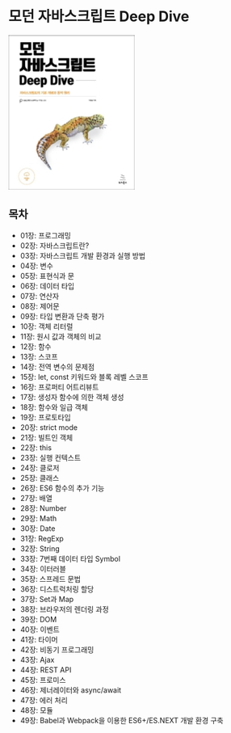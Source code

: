 # 모던 자바스크립트 Deep Dive

<a href="http://www.kyobobook.co.kr/product/detailViewKor.laf?ejkGb=KOR&mallGb=KOR&barcode=9791158392239&orderClick=LEa&Kc=">
  <img src="./Image/cover.jpg" width="250" height="50%">
</a>

## 목차
- 01장: 프로그래밍
- 02장: 자바스크립트란?
- 03장: 자바스크립트 개발 환경과 실행 방법
- 04장: 변수
- 05장: 표현식과 문
- 06장: 데이터 타입
- 07장: 연산자
- 08장: 제어문
- 09장: 타입 변환과 단축 평가
- 10장: 객체 리터럴
- 11장: 원시 값과 객체의 비교
- 12장: 함수
- 13장: 스코프
- 14장: 전역 변수의 문제점
- 15장: let, const 키워드와 블록 레벨 스코프
- 16장: 프로퍼티 어트리뷰트
- 17장: 생성자 함수에 의한 객체 생성
- 18장: 함수와 일급 객체
- 19장: 프로토타입
- 20장: strict mode
- 21장: 빌트인 객체
- 22장: this
- 23장: 실행 컨텍스트
- 24장: 클로저
- 25장: 클래스
- 26장: ES6 함수의 추가 기능
- 27장: 배열
- 28장: Number
- 29장: Math
- 30장: Date
- 31장: RegExp
- 32장: String
- 33장: 7번째 데이터 타입 Symbol
- 34장: 이터러블
- 35장: 스프레드 문법
- 36장: 디스트럭처링 할당
- 37장: Set과 Map
- 38장: 브라우저의 렌더링 과정
- 39장: DOM
- 40장: 이벤트
- 41장: 타이머
- 42장: 비동기 프로그래밍
- 43장: Ajax
- 44장: REST API
- 45장: 프로미스
- 46장: 제너레이터와 async/await
- 47장: 에러 처리
- 48장: 모듈
- 49장: Babel과 Webpack을 이용한 ES6+/ES.NEXT 개발 환경 구축